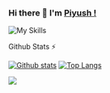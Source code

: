 ### Hi there 👋 I'm [Piyush !](https://twitter.com/Piyush3Dewangan)
![My Skills](https://skillicons.dev/icons?i=js,html,css,bootstrap,aws,firebase,angular,git,nodejs,mysql,flutter,react,java)
<!--
**Piyush0369/Piyush0369** is a ✨ _special_ ✨ repository because its `README.md` (this file) appears on your GitHub profile.

Here are some ideas to get you started:

- 🔭 I’m currently working on ...
- 🌱 I’m currently learning ...
- 👯 I’m looking to collaborate on ...
- 🤔 I’m looking for help with ...
- 💬 Ask me about ...
- 📫 How to reach me: ...
- 😄 Pronouns: ...
- ⚡ Fun fact: ...
-->

<summary>Github Stats ⚡</summary>
  
  <a href="#">![Github stats](https://github-readme-stats.vercel.app/api?username=Piyush0369&theme=blueberry&count_private=true&hide_border=true&line_height=30)</a>
  <a href="#">![Top Langs](https://github-readme-stats.vercel.app/api/top-langs/?username=Piyush0369&layout=compact&theme=blueberry&count_private=true&hide_border=true)</a>


![](https://visitor-badge.glitch.me/badge?page_id=Piyush0369.Piyush0369)
